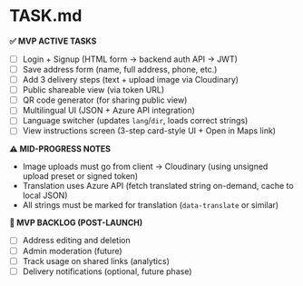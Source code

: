 # TASK.md

**✅ MVP ACTIVE TASKS**
- [ ] Login + Signup (HTML form → backend auth API → JWT)
- [ ] Save address form (name, full address, phone, etc.)
- [ ] Add 3 delivery steps (text + upload image via Cloudinary)
- [ ] Public shareable view (via token URL)
- [ ] QR code generator (for sharing public view)
- [ ] Multilingual UI (JSON + Azure API integration)
- [ ] Language switcher (updates `lang`/`dir`, loads correct strings)
- [ ] View instructions screen (3-step card-style UI + Open in Maps link)

**⚠️ MID-PROGRESS NOTES**
- Image uploads must go from client → Cloudinary (using unsigned upload preset or signed token)
- Translation uses Azure API (fetch translated string on-demand, cache to local JSON)
- All strings must be marked for translation (`data-translate` or similar)

**📌 MVP BACKLOG (POST-LAUNCH)**
- [ ] Address editing and deletion
- [ ] Admin moderation (future)
- [ ] Track usage on shared links (analytics)
- [ ] Delivery notifications (optional, future phase)
